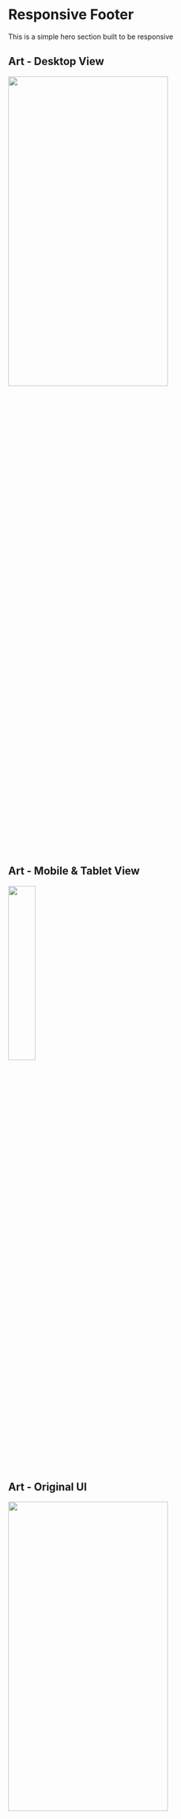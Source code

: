 # Responsive Footer

This is a simple hero section built to be responsive

## Art - Desktop View

<img src="https://raw.githubusercontent.com/essilfiequansah/EarthFund-Clone/master/screenshots/desktop.png" width="80%"  height="40%"/>

## Art - Mobile & Tablet View

<img src="https://raw.githubusercontent.com/essilfiequansah/EarthFund-Clone/master/screenshots/mobile.png" width="33%"  height="30%"/>

## Art - Original UI

<img src="https://raw.githubusercontent.com/essilfiequansah/EarthFund-Clone/master/screenshots/Original.png" width="80%"  height="40%"/>

## Author

**Benjamin Essilfie-Quansah**

- [**Twitter**](https://twitter.com/essilfiequansah)
- [**Linkedin**](https://www.linkedin.com/in/essilfiequansah/)
